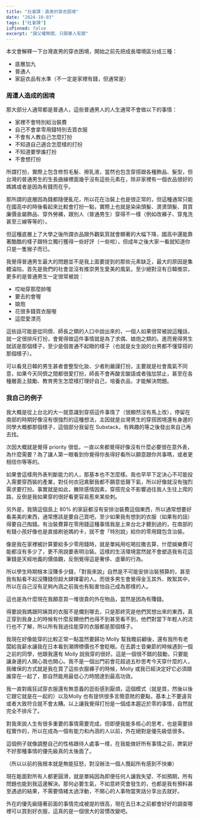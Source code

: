 ```yaml
---
title: "社會課｜直男的穿衣困境"
date: "2024-10-03"
tags: ["社會課"]
isPinned: false
excerpt: "跟父權無關，只跟華人有關"
---
```

本文會解釋一下台灣直男的穿衣困境，開始之前先把成長環境區分成三種：

- 底層加九
- 普通人
- 家庭衣品有水準（不一定是家裡有錢，但通常是）

### 周遭人造成的困境
那大部分人通常都是普通人，這些普通男人的人生通常不會做以下的事情：

- 家裡不會特別給治裝費
- 自己不會拿零用錢特別去買衣服
- 不會有人教自己怎麼打扮
- 不知道自己適合怎麼樣的打扮
- 不知道要學誰打扮
- 不會想打扮

所謂打扮，實際上包含修剪毛髮、擦乳液，當然也包含穿搭跟各種飾品、髮型，但台灣的普通男生的生長曲線裡面幾乎沒有這些元素在，除非家裡有一個衣品很好的媽媽或者是因為有錢而在乎。

那所謂的底層因為錢都隨便亂花，所以花在治裝上也是很正常的，但這種通常只能在國高中的時後看起來比較會打扮一點，實際上也就是染染頭髮、燙燙頭髮、買買廉價金屬飾品、穿外勞褲，跟別人（普通男生）穿得不一樣（例如改褲子、穿鬼洗甚至三線等等的）。

但這種底層上了大學之後所謂衣品跟外觀氣質就會顯著的大幅下降，國高中還能靠著酷酷的樣子跟特立獨行獲得一些好評（一些啦），但成年之後大家一看就知道你只是一隻猴子而已。

我覺得普通男生最大的問題並不是我上面要提到的那些元素缺乏，最大的原因是集體淪陷，首先是我們的社會並沒有推崇男生愛美的風氣，至少絕對沒有日韓推崇，更多的是普通男生一定很常被說：
- 哎呦穿那麼帥喔
- 要去約會喔
- 娘炮
- 花很多錢買衣服喔
- 這麼愛漂亮

這些話可能是從同儕、師長之類的人口中說出來的，一個人如果很常被說這種話，就一定很排斥打扮，會覺得做這件事情就是為了求偶、娘炮之類的。進而覺得男生就該是那個樣子，至少是個普通不起眼的樣子（也就是女生說的台男都不懂穿搭的那個樣子）。

可以看見日韓的男生甚者會整型化妝、少者則嚴謹打扮，主要就是社會風氣不同意，如果今天同儕之間都很愛打扮，師長不會再酸言酸語或者強加禁止，甚至在各種層面上鼓勵、教育男生怎麼樣打理好自己，培養衣品，才能解決問題。

### 我自己的例子

我大概是從上台北的大一就意識到穿搭這件事情了（很顯然沒有馬上改），停留在南部的時期好像沒有很強烈的這種想法，主因就是台灣男生的穿搭困境還有身邊的同學大概都那個樣子，這個部分我留在 Substack，有興趣的等之後發出來自己再去找。

次因大概就是覺得 priority 很低，一直以來都覺得好像沒有什麼必要很在意外表，為什麼需要？為了讓人第一眼看到你覺得你長得好看所以願意跟你共事嗎，或者更相信你等等的。

如果會這樣用外表判斷能力的人，那基本也不怎麼樣。我也早早下定決心不可能投入需要穿西裝的產業，對任何衣冠禽獸我都不願意低聲下氣，所以好像就沒有強烈需求要打扮。事實就是如此，撇除感情因素，穿搭完全不影響過往我人生往上爬的路，反倒是我如果穿的很好看更容易惹來某些刺。

另外是，我猜這個島上 80% 的家庭都沒有安排治裝費這個東西，所以通常想要好看美美的東西，通常應該是要自己買吧，至少如果我有想到的衣服（如果有的話）得要自己掏錢。有治裝費算在零用錢這種事情我是上來台北才聽到過的，在南部的有錢小孩好像也是直接刷爸媽的卡，就不會「特別說」給你的零用錢包含治裝。

像是我在家裡被計算要給多少零用錢時，就是單純用吃喝拉撒去算，什麼娛樂費可能都沒有多少了，更不用說要表明治裝。這樣的生活環境當然就不會塑造我有花這筆錢是天經地義的價值觀，反倒覺得這是奢侈、虛華的行為。

所以學生時期根本沒賺多少錢，「對我來說」自然是不可能安排治裝預算的，甚至我有點看不起沒賺錢但超大肆揮霍的人。而很多男生會覺得金玉其外、敗絮其中，所以在自己沒有足夠內涵之前我也有點害怕自己成為那樣的人。

這也是為什麼現在我願意買一堆很貴的外在物品，當然是因為有賺錢。

得要說我媽跟阿姨買的衣服不是爛到哪去，只是那終究是他們冥想出來的東西，真正穿到我身上的時候有什麼反饋他們也得不到甚至看不到，他們對當下年輕人的流行也不了解，所以所有我過往能穿的衣服都是那個樣子。

我現在好像能穿的比較正常一點當然要歸功 Molly 幫我瞻前顧後，還有我所有老闆給我薪水讓我在日本看到潮牌標價也不會眨眼。在去爵士音樂節的時候遇到一個之前的同學，他跟我還有 Molly 說我穿的很好。這是一個很不錯的鼓勵，只要能讓身邊的人開心我也開心。我不是一個出門前會花超過五秒思考今天穿什麼的人，我確保的方式就是我在買了這些衣服褲子的時候，Molly 或我已經決定好它必須跟誰穿在一起了，那自然能用最低心力時間達到最高功效。

我一直對瘋狂試穿衣服還有無意義的逛街感到厭煩，這個模式（就是買，然後以後它跟它就是在一起的）以及Molly 也有提供很多言簡意賅的要點，基本上不要違背或者大致符合就不會太糟。以上讓我覺得打扮是一個成本趨近於零的事情，自然就完全不排斥了。

對我來說人生有很多重要的事情需要完成，但即便我能多核心的思考，也是需要排程實作的，所以在成為一個有能力和內涵的人以前，外在絕對是優先級低很多。

這個例子就像調整自己的性格跟待人處事一樣，在我能做好所有事情之前，脾氣好不好那種事情的優先級真的太後面了。

（所以以前的我根本就是無能狂怒，對沒辦法一個人攬起所有感到不快樂）

現在能面對所有人都更圓滑，就是單純因為即便任何人讓我失望、不如預期，所有問題也能到我這邊解決。那何必要生氣，不如意終究會發生的，也都是我有預料甚至遇過的結果，不需要情緒太過浮動，不開心的人事物當笑話分享出去就好。

外在的優先級隨著前面的事情完成被提的很高，現在去日本之前都會好好的調查哪裡可以買到好衣服，這真的是一個很大的習慣改變吧。